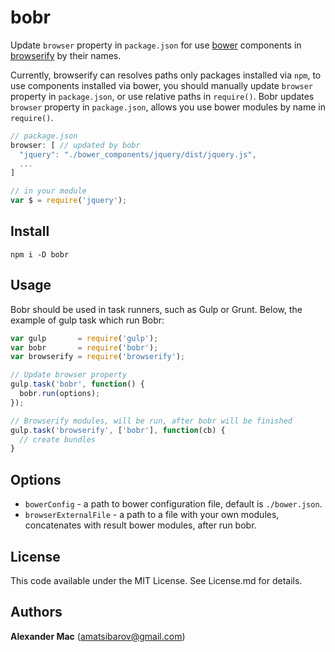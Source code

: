 # bobr

Update `browser` property in `package.json` for use [bower](https://github.com/bower/bower) components in [browserify](https://github.com/substack/node-browserify) by their names.

Currently, browserify can resolves paths only packages installed via `npm`, to use components installed via bower, you should manually update `browser` property in `package.json`, or use relative paths in `require()`. Bobr updates `browser` property in `package.json`, allows you use bower modules by name in `require()`.

```js
// package.json
browser: [ // updated by bobr
  "jquery": "./bower_components/jquery/dist/jquery.js",
  ...
]

// in your module
var $ = require('jquery');
```

## Install
```
npm i -D bobr
```


## Usage
Bobr should be used in task runners, such as Gulp or Grunt. Below, the example of gulp task which run Bobr:
```js
var gulp       = require('gulp');
var bobr       = require('bobr');
var browserify = require('browserify');

// Update browser property
gulp.task('bobr', function() {
  bobr.run(options);
});

// Browserify modules, will be run, after bobr will be finished
gulp.task('browserify', ['bobr'], function(cb) {
  // create bundles
}
```


## Options
* `bowerConfig` - a path to bower configuration file, default is `./bower.json`.
* `browserExternalFile` - a path to a file with your own modules, concatenates with result bower modules, after run bobr.


## License
This code available under the MIT License.
See License.md for details.  


## Authors
**Alexander Mac** ([amatsibarov@gmail.com](mailto:amatsibarov@gmail.com))
